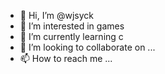 - 👋 Hi, I’m @wjsyck
- 👀 I’m interested in games
- 🌱 I’m currently learning c
- 💞️ I’m looking to collaborate on ...
- 📫 How to reach me ...

<!---
wjsyck/wjsyck is a ✨ special ✨ repository because its `README.md` (this file) appears on your GitHub profile.
You can click the Preview link to take a look at your changes.
--->
